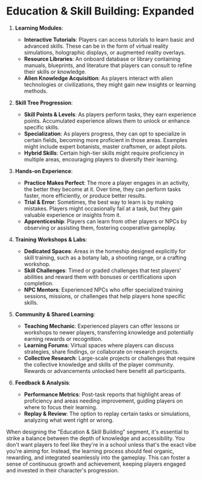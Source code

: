 # **Education & Skill Building: Expanded**

1. **Learning Modules**:
    * **Interactive Tutorials**: Players can access tutorials to learn basic and advanced skills. These can be in the form of virtual reality simulations, holographic displays, or augmented reality overlays.
    * **Resource Libraries**: An onboard database or library containing manuals, blueprints, and literature that players can consult to refine their skills or knowledge.
    * **Alien Knowledge Acquisition**: As players interact with alien technologies or civilizations, they might gain new insights or learning methods.

2. **Skill Tree Progression**:
    * **Skill Points & Levels**: As players perform tasks, they earn experience points. Accumulated experience allows them to unlock or enhance specific skills.
    * **Specialization**: As players progress, they can opt to specialize in certain fields, becoming more proficient in those areas. Examples might include expert botanists, master craftsmen, or adept pilots.
    * **Hybrid Skills**: Certain high-tier skills might require proficiency in multiple areas, encouraging players to diversify their learning.

3. **Hands-on Experience**:
    * **Practice Makes Perfect**: The more a player engages in an activity, the better they become at it. Over time, they can perform tasks faster, more efficiently, or produce better results.
    * **Trial & Error**: Sometimes, the best way to learn is by making mistakes. Players might occasionally fail at a task, but they gain valuable experience or insights from it.
    * **Apprenticeship**: Players can learn from other players or NPCs by observing or assisting them, fostering cooperative gameplay.

4. **Training Workshops & Labs**:
    * **Dedicated Spaces**: Areas in the homeship designed explicitly for skill training, such as a botany lab, a shooting range, or a crafting workshop.
    * **Skill Challenges**: Timed or graded challenges that test players' abilities and reward them with bonuses or certifications upon completion.
    * **NPC Mentors**: Experienced NPCs who offer specialized training sessions, missions, or challenges that help players hone specific skills.

5. **Community & Shared Learning**:
    * **Teaching Mechanic**: Experienced players can offer lessons or workshops to newer players, transferring knowledge and potentially earning rewards or recognition.
    * **Learning Forums**: Virtual spaces where players can discuss strategies, share findings, or collaborate on research projects.
    * **Collective Research**: Large-scale projects or challenges that require the collective knowledge and skills of the player community. Rewards or advancements unlocked here benefit all participants.

6. **Feedback & Analysis**:
    * **Performance Metrics**: Post-task reports that highlight areas of proficiency and areas needing improvement, guiding players on where to focus their learning.
    * **Replay & Review**: The option to replay certain tasks or simulations, analyzing what went right or wrong.

When designing the "Education & Skill Building" segment, it's essential to strike a balance between the depth of knowledge and accessibility. You don't want players to feel like they're in a school unless that's the exact vibe you're aiming for. Instead, the learning process should feel organic, rewarding, and integrated seamlessly into the gameplay. This can foster a sense of continuous growth and achievement, keeping players engaged and invested in their character's progression.
